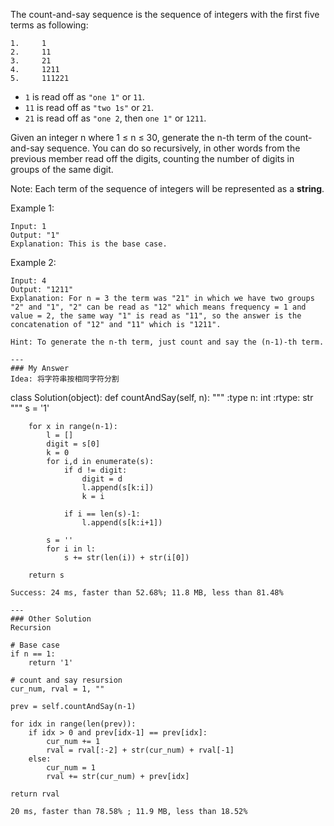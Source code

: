 The count-and-say sequence is the sequence of integers with the first five terms as following:
```
1.     1
2.     11
3.     21
4.     1211
5.     111221
```
- `1` is read off as `"one 1"` or `11`.
- `11` is read off as `"two 1s"` or `21`.
- `21` is read off as `"one 2`, then `one 1"` or `1211`.

Given an integer n where 1 ≤ n ≤ 30, generate the n-th term of the count-and-say sequence. 
You can do so recursively, in other words from the previous member read off the digits, 
counting the number of digits in groups of the same digit.

Note: Each term of the sequence of integers will be represented as a **string**.

Example 1:
```
Input: 1
Output: "1"
Explanation: This is the base case.
```
Example 2:
```
Input: 4
Output: "1211"
Explanation: For n = 3 the term was "21" in which we have two groups "2" and "1", "2" can be read as "12" which means frequency = 1 and value = 2, the same way "1" is read as "11", so the answer is the concatenation of "12" and "11" which is "1211".

Hint: To generate the n-th term, just count and say the (n-1)-th term.

---
### My Answer
Idea: 将字符串按相同字符分割
```
class Solution(object):
    def countAndSay(self, n):
        """
        :type n: int
        :rtype: str
        """
        s = '1'
        
        for x in range(n-1):
            l = []
            digit = s[0]
            k = 0
            for i,d in enumerate(s):
                if d != digit:
                    digit = d
                    l.append(s[k:i])
                    k = i

                if i == len(s)-1:
                    l.append(s[k:i+1])

            s = ''
            for i in l:
                s += str(len(i)) + str(i[0])
                
        return s
```
Success: 24 ms, faster than 52.68%; 11.8 MB, less than 81.48%

---
### Other Solution
Recursion
```
    # Base case
    if n == 1:
        return '1'
    
    # count and say resursion
    cur_num, rval = 1, ""
    
    prev = self.countAndSay(n-1)
    
    for idx in range(len(prev)):
        if idx > 0 and prev[idx-1] == prev[idx]:
            cur_num += 1
            rval = rval[:-2] + str(cur_num) + rval[-1]
        else:
            cur_num = 1
            rval += str(cur_num) + prev[idx]
    
    return rval
```
20 ms, faster than 78.58% ; 11.9 MB, less than 18.52%
